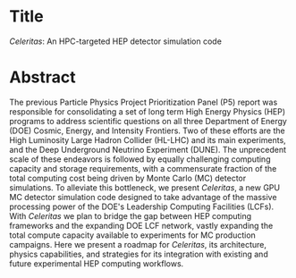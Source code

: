 # Title

_Celeritas_: An HPC-targeted HEP detector simulation code

# Abstract

The previous Particle Physics Project Prioritization Panel (P5) report was
responsible for consolidating a set of long term High Energy Physics (HEP)
programs to address scientific questions on all three Department of Energy (DOE)
Cosmic, Energy, and Intensity Frontiers. Two of these efforts are the High
Luminosity Large Hadron Collider (HL-LHC) and its main experiments, and the Deep
Underground Neutrino Experiment (DUNE). The unprecedent scale of these endeavors
is followed by equally challenging computing capacity and storage requirements,
with a commensurate fraction of the total computing cost being driven by Monte
Carlo (MC) detector simulations. To alleviate this bottleneck, we present
_Celeritas_, a new GPU MC detector simulation code designed to take advantage of
the massive processing power of the DOE's Leadership Computing Facilities
(LCFs). With _Celeritas_ we plan to bridge the gap between HEP computing
frameworks and the expanding DOE LCF network, vastly expanding the total compute
capacity available to experiments for MC production campaigns. Here we present a
roadmap for _Celeritas_, its architecture, physics capabilities, and strategies
for its integration with existing and future experimental HEP computing
workflows.
